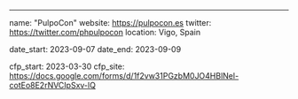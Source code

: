 ---
name: "PulpoCon"
website: https://pulpocon.es
twitter: https://twitter.com/phpulpocon
location: Vigo, Spain

date_start: 2023-09-07
date_end:   2023-09-09

cfp_start: 2023-03-30
cfp_site: https://docs.google.com/forms/d/1f2vw31PGzbM0JO4HBlNel-cotEo8E2rNVCIpSxv-lQ